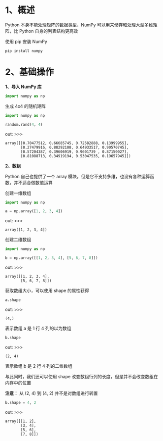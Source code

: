 # 1、概述

Python 本身不能处理矩阵的数据类型，NumPy 可以用来储存和处理大型多维矩阵，比 Python 自身的列表结构更高效

使用 pip 安装 NumPy

```pip
pip install numpy
```

# 2、基础操作

**1、导入 NumPy 库**

```python
import numpy as np
```

生成 4x4 的随机矩阵

```python
import numpy as np

random.rand(4, 4)
```

out: >>>
```
array([[0.70477512, 0.66685745, 0.72582888, 0.13999955],
       [0.27479916, 0.88292108, 0.64933517, 0.90570745],
       [0.57204387, 0.39606919, 0.9601739 , 0.87150027],
       [0.81088713, 0.34919194, 0.53047535, 0.19657945]])
```

**2、数组**

Python 自己也提供了一个 array 模块，但是它不支持多维，也没有各种运算函数，并不适合做数值运算

创建一维数组

```python
import numpy as np

a = np.array([1, 2, 3, 4])
```

out: >>>
```
array([1, 2, 3, 4])
```

创建二维数组

```python
import numpy as np

b = np.array([[1, 2, 3, 4], [5, 6, 7, 8]])
```

out: >>>
```
array([[1, 2, 3, 4],
       [5, 6, 7, 8]])
```

获取数组大小，可以使用 shape 的属性获得

```python
a.shape
```

out: >>>
```
(4,)
```

表示数组 a 是 1 行 4 列的以为数组

```python
b.shape
```

out: >>>
```
(2, 4)
```

表示数组 b 是 2 行 4 列的二维数组

与此同时，我们还可以使用 shape 改变数组行列的长度，但是并不会改变数组在内存中的位置

**注意：** 从 (2, 4) 到 (4, 2) 并不是对数组进行转置

```python
b.shape = 4, 2
```

out: >>>
```
array([[1, 2],
       [3, 4],
       [5, 6],
       [7, 8]])
```

